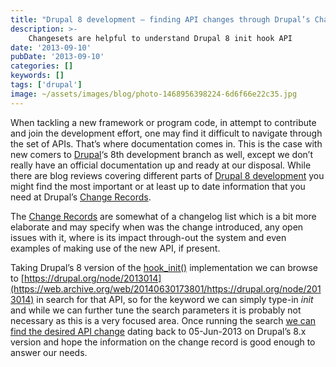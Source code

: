 ```yaml
---
title: "Drupal 8 development – finding API changes through Drupal’s Change Records"
description: >-
    Changesets are helpful to understand Drupal 8 init hook API
date: '2013-09-10'
pubDate: '2013-09-10'
categories: []
keywords: []
tags: ['drupal']
image: ~/assets/images/blog/photo-1468956398224-6d6f66e22c35.jpg
---
```


When tackling a new framework or program code, in attempt to contribute and join the development effort, one may find it difficult to navigate through the set of APIs. That’s where documentation comes in. This is the case with new comers to  [Drupal](https://web.archive.org/web/20140630173801/https://drupal.org/)‘s 8th development branch as well, except we don’t really have an official documentation up and ready at our disposal. While there are blog reviews covering different parts of  [Drupal 8 development](https://web.archive.org/web/20140630173801/https://drupal.org/community-initiatives/drupal-core) you might find the most important or at least up to date information that you need at Drupal’s [Change Records](https://web.archive.org/web/20140630173801/https://drupal.org/list-changes/).

The [Change Records](https://web.archive.org/web/20140630173801/https://drupal.org/list-changes/)  are somewhat of a changelog list which is a bit more elaborate and may specify when was the change introduced, any open issues with it, where is its impact through-out the system and even examples of making use of the new API, if present.

Taking Drupal’s 8 version of the  [hook_init()](https://web.archive.org/web/20140630173801/https://api.drupal.org/api/drupal/modules%21system%21system.api.php/function/hook_init/7) implementation we can browse to [https://drupal.org/node/2013014](https://web.archive.org/web/20140630173801/https://drupal.org/node/2013014) in search for that API, so for the keyword we can simply type-in  _init_  and while we can further tune the search parameters it is probably not necessary as this is a very focused area. Once running the search  [we can find the desired API change](https://web.archive.org/web/20140630173801/https://drupal.org/node/2013014)  dating back to 05-Jun-2013 on Drupal’s 8.x version and hope the information on the change record is good enough to answer our needs.